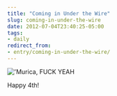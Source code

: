 ```yaml
---
title: "Coming in Under the Wire"
slug: coming-in-under-the-wire
date: 2012-07-04T23:40:25-05:00
tags:
- daily
redirect_from:
- entry/coming-in-under-the-wire/
---
```

![](http://images.dxprog.com/blog/murica.jpg "'Murica, FUCK YEAH")

Happy 4th!
